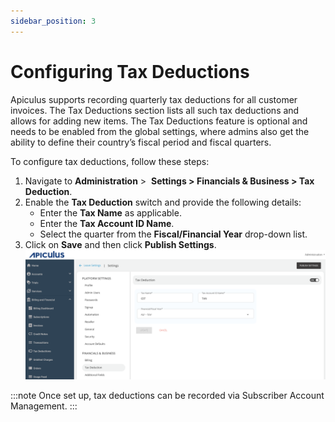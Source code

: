```yaml
---
sidebar_position: 3
---
```

# Configuring Tax Deductions

Apiculus supports recording quarterly tax deductions for all customer invoices. The Tax Deductions section lists all such tax deductions and allows for adding new items. The Tax Deductions feature is optional and needs to be enabled from the global settings, where admins also get the ability to define their country’s fiscal period and fiscal quarters. 

To configure tax deductions, follow these steps:
1. Navigate to **Administration** >  **Settings > Financials & Business > Tax Deduction**.
2. Enable the **Tax Deduction** switch and provide the following details:
	- Enter the **Tax Name** as applicable.
	- Enter the **Tax Account ID Name**.
	- Select the quarter from the **Fiscal/Financial Year** drop-down list.
3. Click on **Save** and then click **Publish Settings**.
![Configuring Tax Deductions](img/ConfiguringTaxDeductions.png)

:::note
Once set up, tax deductions can be recorded via Subscriber Account Management.
:::

